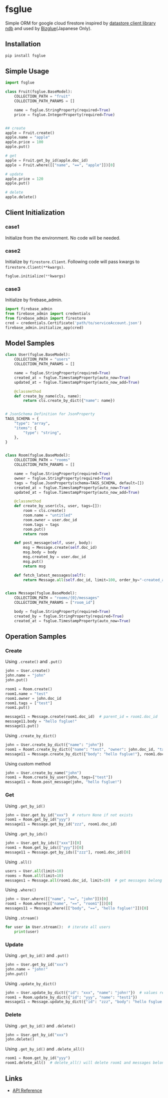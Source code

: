 
# fsglue

Simple ORM for google cloud firestore inspired by [datastore client library ndb](https://googleapis.dev/python/python-ndb/latest/index.html) and used by [Bizglue](https://bizglue.net/)(Japanese Only).

## Installation

```sh
pip install fsglue
```

## Simple Usage

```python
import fsglue

class Fruit(fsglue.BaseModel):
    COLLECTION_PATH = "fruit"
    COLLECTION_PATH_PARAMS = []

    name = fsglue.StringProperty(required=True)
    price = fsglue.IntegerProperty(required=True)


## create
apple = Fruit.create()
apple.name = "apple"
apple.price = 100
apple.put()

# get
apple = Fruit.get_by_id(apple.doc_id)
apple = Fruit.where([["name", "==", "apple"]])[0]

# update
apple.price = 120
apple.put()

# delete
apple.delete()
```

## Client Initialization

### case1

Initialize from the environment.
No code will be needed.

### case2

Initialize by `firestore.Client`.
Following code will pass kwargs to `firestore.Client(**kwargs)`.

```python
fsglue.initialize(**kwargs)
```

### case3

Initialize by firebase_admin.

```python
import firebase_admin
from firebase_admin import credentials
from firebase_admin import firestore
cred = credentials.Certificate('path/to/serviceAccount.json')
firebase_admin.initialize_app(cred)
```

## Model Samples

```python
class User(fsglue.BaseModel):
    COLLECTION_PATH = "users"
    COLLECTION_PATH_PARAMS = []

    name = fsglue.StringProperty(required=True)
    created_at = fsglue.TimestampProperty(auto_now=True)
    updated_at = fsglue.TimestampProperty(auto_now_add=True)

    @classmethod
    def create_by_name(cls, name):
        return cls.create_by_dict({"name": name})


# JsonSchema Definition for JsonProperty
TAGS_SCHEMA = {
    "type": "array",
    "items": {
        "type": "string",
    },
}


class Room(fsglue.BaseModel):
    COLLECTION_PATH = "rooms"
    COLLECTION_PATH_PARAMS = []

    name = fsglue.StringProperty(required=True)
    owner = fsglue.StringProperty(required=True)
    tags = fsglue.JsonProperty(schema=TAGS_SCHEMA, default=[])
    created_at = fsglue.TimestampProperty(auto_now=True)
    updated_at = fsglue.TimestampProperty(auto_now_add=True)

    @classmethod
    def create_by_user(cls, user, tags=[]):
        room = cls.create()
        room.name = "untitled"
        room.owner = user.doc_id
        room.tags = tags
        room.put()
        return room

    def post_message(self, user, body):
        msg = Message.create(self.doc_id)
        msg.body = body
        msg.created_by = user.doc_id
        msg.put()
        return msg

    def fetch_latest_messages(self):
        return Message.all(self.doc_id, limit=100, order_by="-created_at")


class Message(fsglue.BaseModel):
    COLLECTION_PATH = "rooms/{0}/messages"
    COLLECTION_PATH_PARAMS = ["room_id"]

    body = fsglue.StringProperty(required=True)
    created_by = fsglue.StringProperty(required=True)
    created_at = fsglue.TimestampProperty(auto_now=True)
```

## Operation Samples

### Create

Using `.create()` and `.put()`

```python
john = User.create()
john.name = "john"
john.put()

room1 = Room.create()
room1.name = "test"
room1.owner = john.doc_id
room1.tags = ["test"]
room1.put()

message11 = Message.create(room1.doc_id)  # parent_id = room1.doc_id
message11.body = "hello fsglue!"
message11.put()
```

Using `.create_by_dict()`

```python
john = User.create_by_dict({"name": "john"})
room1 = Roomt.create_by_dict({"name": "test", "owner": john.doc_id, "tags": ["test"]})
message11 = Message.create_by_dict({"body": "hello fsglue!"}, room1.doc_id) # parent_id = room1.doc_d
```

Using custom method

```python
john = User.create_by_name("john")
room1 = Room.create_by_user(john, tags=["test"])
message11 = Room.post_message(john, "hello fsglue!")
```

### Get

Using `.get_by_id()`

```python
john = User.get_by_id("xxx")  # return None if not exists
room1 = Room.get_by_id("yyy")
message11 = Message.get_by_id("zzz", room1.doc_id)
```

Using `.get_by_ids()`

```python
john = User.get_by_ids(["xxx"])[0]
room1 = Room.get_by_ids(["yyy"])[0]
message11 = Message.get_by_ids(["zzz"], room1.doc_id)[0]
```

Using `.all()`

```python
users = User.all(limit=10)
rooms = Room.all(limit=10)
messages1 = Message.all(room1.doc_id, limit=10)  # get messages belong to room1
```

Using `.where()`

```python
john = User.where([["name", "==", "john"]])[0]
room1 = Room.where([["name", "==", "room1"]])[0]
messages11 = Message.where([["body", "==", "hello fsglue!"]])[0]
```

Using `.stream()`

```python
for user in User.stream():  # iterate all users
    print(user)
```

### Update

Using `.get_by_id()` and `.put()`

```python
john = User.get_by_id("xxx")
john.name = "john!"
john.put()
```

Using `.update_by_dict()`

```python
john = User.update_by_dict({"id": "xxx", "name": "john!"})  # values require DocumentId in "id" field
room1 = Room.update_by_dict({"id": "yyy", "name": "test1"})
message11 = Message.update_by_dict({"id": "zzz", "body": "hello fsglue!?"}, room1.doc_id)
```

### Delete

Using `.get_by_id()` and `.delete()`

```python
john = User.get_by_id("xxx")
john.delete()
```

Using `.get_by_id()` and `.delete_all()`

```python
room1 = Room.get_by_id("yyy")
room1.delete_all()  # delete_all() will delete room1 and messages belong to room1
```

## Links

- [API Reference](https://g0e.github.io/fsglue/)
